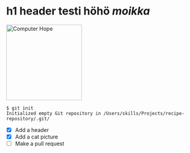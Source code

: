 # h1 header testi höhö *moikka*
<img src="https://octodex.github.com/images/yaktocat.png" width="200" height="200" alt="Computer Hope">

```
$ git init
Initialized empty Git repository in /Users/skills/Projects/recipe-repository/.git/
```
- [x] Add a header
- [x] Add a cat picture
- [ ] Make a pull request

